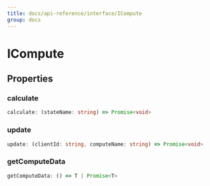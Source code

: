 ```yaml
---
title: docs/api-reference/interface/ICompute
group: docs
---
```


# ICompute

## Properties

### calculate

```ts
calculate: (stateName: string) => Promise<void>
```

### update

```ts
update: (clientId: string, computeName: string) => Promise<void>
```

### getComputeData

```ts
getComputeData: () => T | Promise<T>
```
